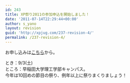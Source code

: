 ```yaml
---
id: 243
title: XP祭り2011の参加申込を開始しました！
date: '2011-07-14T22:29:44+00:00'
author: s_yano
layout: revision
guid: 'http://xpjug.com/237-revision-4/'
permalink: /237-revision-4/
---
```


お申し込みは[こちら](http://kokucheese.com/event/index/14347/)から。

とき：9/3(土)  
ところ：早稲田大学理工学部キャンパス。  
今年は10回めの節目の祭り、例年以上に祭りまくりましょう！